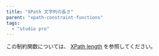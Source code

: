 ```yaml
---
title: "XPath 文字列の長さ"
parent: "xpath-constraint-functions"
tags:
  - "studio pro"
---
```



この制約関数については、 [XPath length](xpath-length) を参照してください。
